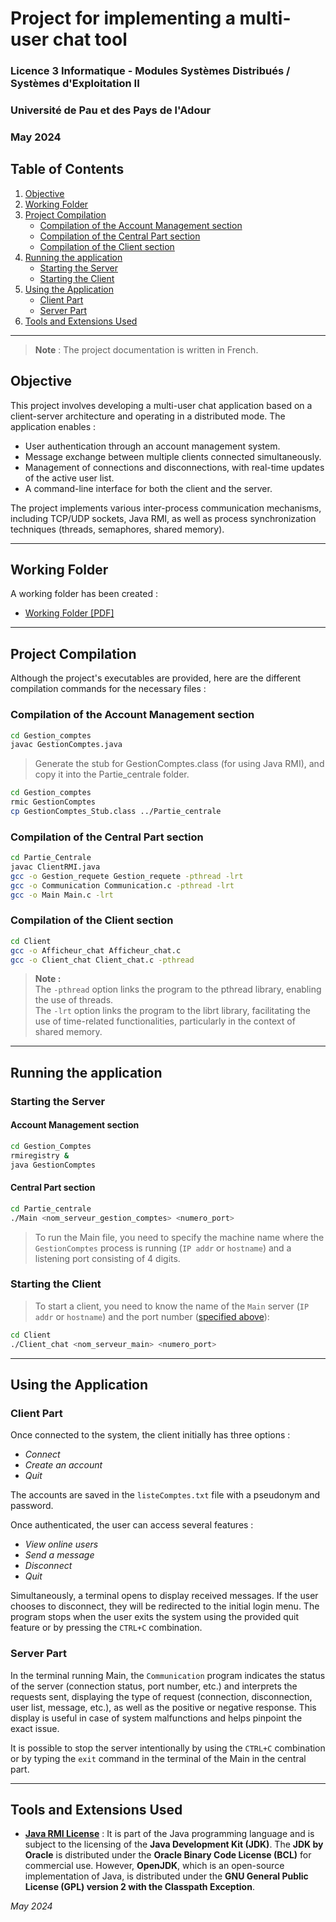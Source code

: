 # Project for implementing a multi-user chat tool

### Licence 3 Informatique - Modules Systèmes Distribués / Systèmes d'Exploitation II
### Université de Pau et des Pays de l'Adour  
### May 2024

## Table of Contents
1. [Objective](#objective)
2. [Working Folder](#working-folder)
3. [Project Compilation](#project-compilation)
   - [Compilation of the Account Management section](#compilation-of-the-account-management-section)
   - [Compilation of the Central Part section](#compilation-of-the-central-part-section)
   - [Compilation of the Client section](#compilation-of-the-client-section)
4. [Running the application](#running-the-application)
   - [Starting the Server](#starting-the-server)
   - [Starting the Client](#starting-the-client)
6. [Using the Application](#using-the-application)
   - [Client Part](#client-part)
   - [Server Part](#server-part)
8. [Tools and Extensions Used](#tools-and-extensions-used)

---

> **Note** : The project documentation is written in French.

## Objective

This project involves developing a multi-user chat application based on a client-server architecture and operating in a distributed mode. The application enables :

- User authentication through an account management system.
- Message exchange between multiple clients connected simultaneously.
- Management of connections and disconnections, with real-time updates of the active user list.
- A command-line interface for both the client and the server.
  
The project implements various inter-process communication mechanisms, including TCP/UDP sockets, Java RMI, as well as process synchronization techniques (threads, semaphores, shared memory).

---

## Working Folder

A working folder has been created :
- [Working Folder [PDF]](./Rapport_projet.pdf)

---

## Project Compilation
Although the project's executables are provided, here are the different compilation commands for the necessary files :

### Compilation of the Account Management section
```bash
cd Gestion_comptes
javac GestionComptes.java
```

> Generate the stub for GestionComptes.class (for using Java RMI), and copy it into the Partie_centrale folder.

```bash
cd Gestion_comptes
rmic GestionComptes
cp GestionComptes_Stub.class ../Partie_centrale
```

### Compilation of the Central Part section
```bash
cd Partie_Centrale
javac ClientRMI.java
gcc -o Gestion_requete Gestion_requete -pthread -lrt
gcc -o Communication Communication.c -pthread -lrt
gcc -o Main Main.c -lrt
```

### Compilation of the Client section
```bash
cd Client
gcc -o Afficheur_chat Afficheur_chat.c
gcc -o Client_chat Client_chat.c -pthread
```

> **Note :**  
> The `-pthread` option links the program to the pthread library, enabling the use of threads.  
> The `-lrt` option links the program to the librt library, facilitating the use of time-related functionalities, particularly in the context of shared memory.

---

## Running the application

### Starting the Server
#### Account Management section
```bash
cd Gestion_Comptes
rmiregistry &
java GestionComptes
```

#### Central Part section
```bash
cd Partie_centrale
./Main <nom_serveur_gestion_comptes> <numero_port>
```
> To run the Main file, you need to specify the machine name where the `GestionComptes` process is running (`IP addr` or `hostname`) and a listening port consisting of 4 digits.

### Starting the Client
> To start a client, you need to know the name of the `Main` server (`IP addr` or `hostname`) and the port number ([specified above](#central-part-section)):
```bash
cd Client
./Client_chat <nom_serveur_main> <numero_port>
```

---

## Using the Application
### Client Part
Once connected to the system, the client initially has three options :
- *Connect*
- *Create an account*
- *Quit*

The accounts are saved in the `listeComptes.txt` file with a pseudonym and password.

Once authenticated, the user can access several features :
- *View online users*
- *Send a message*
- *Disconnect*
- *Quit*

Simultaneously, a terminal opens to display received messages. If the user chooses to disconnect, they will be redirected to the initial login menu. The program stops when the user exits the system using the provided quit feature or by pressing the `CTRL+C` combination.

### Server Part
In the terminal running Main, the `Communication` program indicates the status of the server (connection status, port number, etc.) and interprets the requests sent, displaying the type of request (connection, disconnection, user list, message, etc.), as well as the positive or negative response. This display is useful in case of system malfunctions and helps pinpoint the exact issue.

It is possible to stop the server intentionally by using the `CTRL+C` combination or by typing the `exit` command in the terminal of the Main in the central part.


---

## Tools and Extensions Used

- **[Java RMI License](https://docs.oracle.com/javase/8/docs/technotes/guides/rmi/index.html)** : It is part of the Java programming language and is subject to the licensing of the **Java Development Kit (JDK)**. The **JDK by Oracle** is distributed under the **Oracle Binary Code License (BCL)** for commercial use. However, **OpenJDK**, which is an open-source implementation of Java, is distributed under the **GNU General Public License (GPL) version 2 with the Classpath Exception**.

  
*May 2024*


